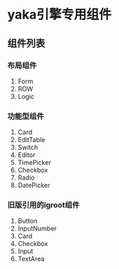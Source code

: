 # yaka引擎专用组件

## 组件列表
### 布局组件
1. Form
2. ROW
3. Logic
### 功能型组件
1. Card
2. EditTable
3. Switch
4. Editor
5. TimePicker
6. Checkbox
7. Radio
8. DatePicker
### 旧版引用的igroot组件
1. Button
2. InputNumber
3. Card
4. Checkbox
5. Input
6. TextArea